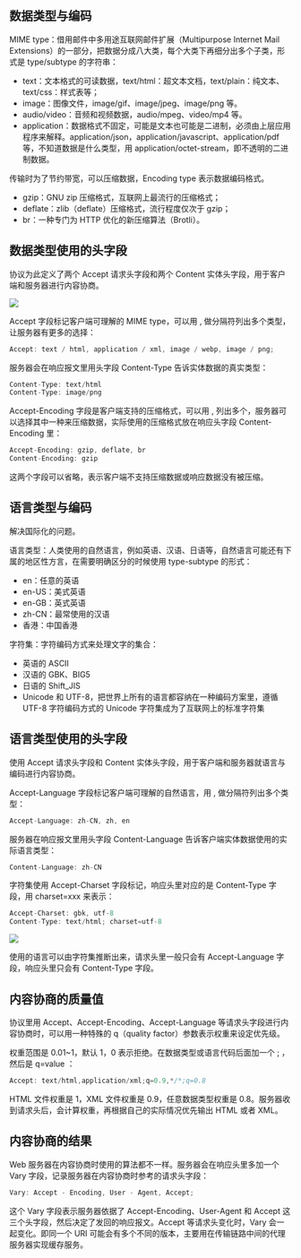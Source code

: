 ## 数据类型与编码

MIME type：借用邮件中多用途互联网邮件扩展（Multipurpose Internet Mail Extensions）的一部分，把数据分成八大类，每个大类下再细分出多个子类，形式是 type/subtype 的字符串：

- text：文本格式的可读数据，text/html：超文本文档，text/plain：纯文本、text/css：样式表等；
- image：图像文件，image/gif、image/jpeg、image/png 等。
- audio/video：音频和视频数据，audio/mpeg、video/mp4 等。
- application：数据格式不固定，可能是文本也可能是二进制，必须由上层应用程序来解释。application/json，application/javascript、application/pdf 等，不知道数据是什么类型，用 application/octet-stream，即不透明的二进制数据。

传输时为了节约带宽，可以压缩数据，Encoding type 表示数据编码格式。

- gzip：GNU zip 压缩格式，互联网上最流行的压缩格式；
- deflate：zlib（deflate）压缩格式，流行程度仅次于 gzip；
- br：一种专门为 HTTP 优化的新压缩算法（Brotli）。

## 数据类型使用的头字段

协议为此定义了两个 Accept 请求头字段和两个 Content 实体头字段，用于客户端和服务器进行内容协商。

![](https://blog-1252173264.cos.ap-shanghai.myqcloud.com/1651974612121-cf6e4290-77ad-4461-a960-ac08a2e970fb.png)

Accept 字段标记客户端可理解的 MIME type，可以用 , 做分隔符列出多个类型，让服务器有更多的选择：

```javascript
Accept: text / html, application / xml, image / webp, image / png;
```

服务器会在响应报文里用头字段 Content-Type 告诉实体数据的真实类型：

```javascript
Content-Type: text/html
Content-Type: image/png
```

Accept-Encoding 字段是客户端支持的压缩格式，可以用 , 列出多个，服务器可以选择其中一种来压缩数据，实际使用的压缩格式放在响应头字段 Content-Encoding 里：

```javascript
Accept-Encoding: gzip, deflate, br
Content-Encoding: gzip
```

这两个字段可以省略，表示客户端不支持压缩数据或响应数据没有被压缩。

## 语言类型与编码

解决国际化的问题。

语言类型：人类使用的自然语言，例如英语、汉语、日语等，自然语言可能还有下属的地区性方言，在需要明确区分的时候使用 type-subtype 的形式：

- en：任意的英语
- en-US：美式英语
- en-GB：英式英语
- zh-CN：最常使用的汉语
- 香港：中国香港

字符集：字符编码方式来处理文字的集合：

- 英语的 ASCII
- 汉语的 GBK、BIG5
- 日语的 Shift_JIS
- Unicode 和 UTF-8，把世界上所有的语言都容纳在一种编码方案里，遵循 UTF-8 字符编码方式的 Unicode 字符集成为了互联网上的标准字符集

## 语言类型使用的头字段

使用 Accept 请求头字段和 Content 实体头字段，用于客户端和服务器就语言与编码进行内容协商。

Accept-Language 字段标记客户端可理解的自然语言，用 , 做分隔符列出多个类型：

```javascript
Accept-Language: zh-CN, zh, en
```

服务器在响应报文里用头字段 Content-Language 告诉客户端实体数据使用的实际语言类型：

```javascript
Content-Language: zh-CN
```

字符集使用 Accept-Charset 字段标记，响应头里对应的是 Content-Type 字段，用 charset=xxx 来表示：

```javascript
Accept-Charset: gbk, utf-8
Content-Type: text/html; charset=utf-8
```

![](https://blog-1252173264.cos.ap-shanghai.myqcloud.com/1651976815272-56de39ab-1329-4ef6-b620-552144e03f46.png)

使用的语言可以由字符集推断出来，请求头里一般只会有 Accept-Language 字段，响应头里只会有 Content-Type 字段。

## 内容协商的质量值

协议里用 Accept、Accept-Encoding、Accept-Language 等请求头字段进行内容协商时，可以用一种特殊的 q（quality factor）参数表示权重来设定优先级。

权重范围是 0.01~1，默认 1，0 表示拒绝。在数据类型或语言代码后面加一个 ; ，然后是 q=value ：

```javascript
Accept: text/html,application/xml;q=0.9,*/*;q=0.8
```

HTML 文件权重是 1，XML 文件权重是 0.9，任意数据类型权重是 0.8。服务器收到请求头后，会计算权重，再根据自己的实际情况优先输出 HTML 或者 XML。

## 内容协商的结果

Web 服务器在内容协商时使用的算法都不一样。服务器会在响应头里多加一个 Vary 字段，记录服务器在内容协商时参考的请求头字段：

```javascript
Vary: Accept - Encoding, User - Agent, Accept;
```

这个 Vary 字段表示服务器依据了 Accept-Encoding、User-Agent 和 Accept 这三个头字段，然后决定了发回的响应报文。Accept 等请求头变化时，Vary 会一起变化。即同一个 URI 可能会有多个不同的版本，主要用在传输链路中间的代理服务器实现缓存服务。
